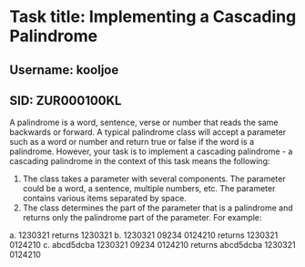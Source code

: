 # Task title: Implementing a Cascading Palindrome

## Username: kooljoe

## SID: ZUR000100KL

A palindrome is a word, sentence, verse or number that reads the same backwards or forward. A typical palindrome class will accept a parameter such as a word or number and return true or false if the word is a palindrome. However, your task is to implement a cascading palindrome - a cascading palindrome in the context of this task means the following:

1. The class takes a parameter with several components. The parameter could be a word, a sentence, multiple numbers, etc. The parameter contains various items separated by space.
2. The class determines the part of the parameter that is a palindrome and returns only the palindrome part of the parameter.
   For example:

a. 1230321 returns 1230321
b. 1230321 09234 0124210 returns 1230321 0124210
c. abcd5dcba 1230321 09234 0124210 returns abcd5dcba 1230321 0124210
